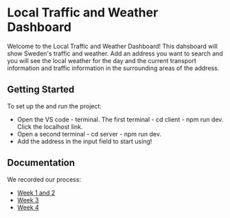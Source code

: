 # Local Traffic and Weather Dashboard 
Welcome to the Local Traffic and Weather Dashboard! This dahsboard will show Sweden's traffic and weather. Add an address you want to search and you will see the local weather for the day and the current transport information and traffic information in the surrounding areas of the address. 

## Getting Started 
To set up the and run the project: 
- Open the VS code - terminal. The first terminal - cd client - npm run dev. Click the localhost link.
- Open a second terminal - cd server - npm run dev.
- Add the address in the input field to start using! 

## Documentation 
We recorded our process:
- [Week 1 and 2 ](./docs/week1_2.md)
- [Week 3](./docs/week_3.md)
- [Week 4](./docs/week_4.md)
